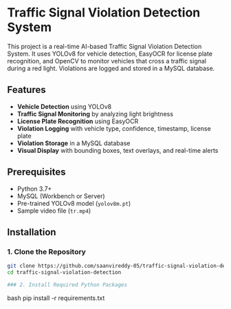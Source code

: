 # Traffic Signal Violation Detection System

This project is a real-time AI-based Traffic Signal Violation Detection System. It uses YOLOv8 for vehicle detection, EasyOCR for license plate recognition, and OpenCV to monitor vehicles that cross a traffic signal during a red light. Violations are logged and stored in a MySQL database.

## Features

- **Vehicle Detection** using YOLOv8
- **Traffic Signal Monitoring** by analyzing light brightness
- **License Plate Recognition** using EasyOCR
- **Violation Logging** with vehicle type, confidence, timestamp, license plate
- **Violation Storage** in a MySQL database
- **Visual Display** with bounding boxes, text overlays, and real-time alerts

## Prerequisites

- Python 3.7+
- MySQL (Workbench or Server)
- Pre-trained YOLOv8 model (`yolov8m.pt`)
- Sample video file (`tr.mp4`)

## Installation

### 1. Clone the Repository

```bash
git clone https://github.com/saanvireddy-05/traffic-signal-violation-detection.git
cd traffic-signal-violation-detection

### 2. Install Required Python Packages

```
bash
pip install -r requirements.txt


